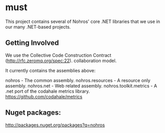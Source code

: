 # must

This project contains several of Nohros' core .NET libraries that we use in our many .NET-based projects.

## Getting Involved
We use the Collective Code Construction Contract (http://rfc.zeromq.org/spec:22).
collaboration model.

It currently contains the assemblies above:

nohros - The common assembly.
nohros.resources - A resource only assembly.
nohros.net - Web related assembly.
nohros.toolkit.metrics - A .net port of the codahale metrics library. https://github.com/codahale/metrics

## Nuget packages:

http://packages.nuget.org/packages?q=nohros
